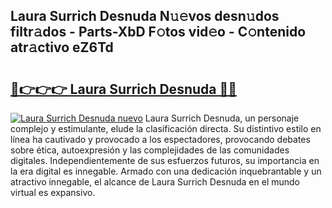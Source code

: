 ## Laura Surrich Desnuda N𝚞𝚎vos desn𝚞dos filtr𝚊dos - Parts-XbD F𝚘tos vid𝚎o - C𝚘ntenido atr𝚊ctivo eZ6Td

# <h2><a href="http://mb7a4z.tromn.icu/?c=Laura+Surrich+Desnuda">🔗👉👉👉 Laura Surrich Desnuda 🔗🔗</a></h2>

[![Laura Surrich Desnuda nuevo](https://i.imgur.com/pEAQMta.gif)](http://mb7a4z.tromn.icu/?c=Laura+Surrich+Desnuda)
Laura Surrich Desnuda, un personaje complejo y estimulante, elude la clasificación directa. Su distintivo estilo en línea ha cautivado y provocado a los espectadores, provocando debates sobre ética, autoexpresión y las complejidades de las comunidades digitales. Independientemente de sus esfuerzos futuros, su importancia en la era digital es innegable. Armado con una dedicación inquebrantable y un atractivo innegable, el alcance de Laura Surrich Desnuda en el mundo virtual es expansivo.

